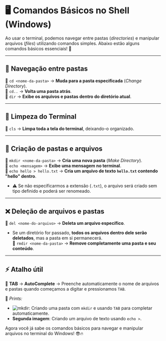 # 🖥️ Comandos Básicos no Shell (Windows)

Ao usar o terminal, podemos navegar entre pastas (*directories*) e manipular arquivos (*files*) utilizando comandos simples. Abaixo estão alguns comandos básicos essenciais! 🚀  

---

## 📂 Navegação entre pastas
🔹 `cd <nome-da-pasta>` → **Muda para a pasta especificada** (*Change Directory*).  
🔹 `cd..` → **Volta uma pasta atrás**.  
🔹 `dir` → **Exibe os arquivos e pastas dentro do diretório atual**.  

---

## 📌 Limpeza do Terminal
🔹 `cls` → **Limpa toda a tela do terminal**, deixando-o organizado.  

---

## 📂 Criação de pastas e arquivos
🔹 `mkdir <nome-da-pasta>` → **Cria uma nova pasta** (*Make Directory*).  
🔹 `echo <mensagem>` → **Exibe uma mensagem no terminal**.  
🔹 `echo hello > hello.txt` → **Cria um arquivo de texto `hello.txt` contendo "hello" dentro**.  
  - ⚠ Se não especificarmos a extensão (`.txt`), o arquivo será criado sem tipo definido e poderá ser renomeado.  

---

## ❌ Deleção de arquivos e pastas  
🔹 `del <nome-do-arquivo>` → **Deleta um arquivo específico**.  
  - Se um diretório for passado, **todos os arquivos dentro dele serão deletados**, mas a pasta em si permanecerá.  
🔹 `rmdir <nome-da-pasta>` → **Remove completamente uma pasta e seu conteúdo**.  

---

## ⚡ Atalho útil  
🔹 **TAB** → **AutoComplete** → Preenche automaticamente o nome de arquivos e pastas quando começamos a digitar e pressionamos `TAB`.  

📸 *Prints:*  
- ![mkdir](bootcamp-gft-start--2/img/mkdir.png): Criando uma pasta com `mkdir` e usando `TAB` para completar automaticamente.  
- **Segunda imagem**: Criando um arquivo de texto usando `echo >`.  


Agora você já sabe os comandos básicos para navegar e manipular arquivos no terminal do Windows! 😎🔥  
